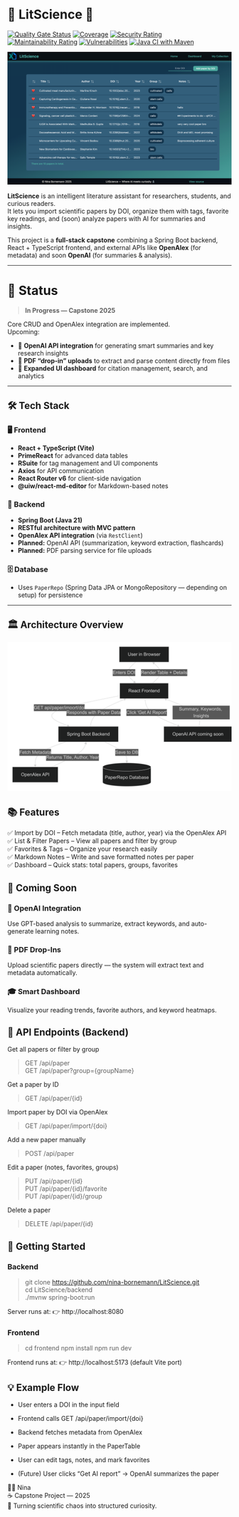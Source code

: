 # 🧬 LitScience 🧪

[![Quality Gate Status](https://sonarcloud.io/api/project_badges/measure?project=litscience_LitScience_backend&metric=alert_status)](https://sonarcloud.io/summary/new_code?id=litscience_LitScience_backend) [![Coverage](https://sonarcloud.io/api/project_badges/measure?project=litscience_LitScience_backend&metric=coverage)](https://sonarcloud.io/summary/new_code?id=litscience_LitScience_backend) [![Security Rating](https://sonarcloud.io/api/project_badges/measure?project=litscience_LitScience_backend&metric=security_rating)](https://sonarcloud.io/summary/new_code?id=litscience_LitScience_backend) [![Maintainability Rating](https://sonarcloud.io/api/project_badges/measure?project=litscience_LitScience_backend&metric=sqale_rating)](https://sonarcloud.io/summary/new_code?id=litscience_LitScience_backend) [![Vulnerabilities](https://sonarcloud.io/api/project_badges/measure?project=litscience_LitScience_backend&metric=vulnerabilities)](https://sonarcloud.io/summary/new_code?id=litscience_LitScience_backend) [![Java CI with Maven](https://github.com/nina-bornemann/LitScience/actions/workflows/maven.yml/badge.svg)](https://github.com/nina-bornemann/LitScience/actions/workflows/maven.yml)


![website](docs/img.png)


**LitScience** is an intelligent literature assistant for 
researchers, students, and curious readers.  
It lets you import scientific papers by DOI, organize them with 
tags, favorite key readings, and (soon) analyze papers with AI for 
summaries and insights.

This project is a **full-stack capstone** combining a Spring Boot 
backend, React + TypeScript frontend, and external APIs like 
**OpenAlex** (for metadata) and soon **OpenAI** (for summaries & analysis).

---
# 🚧 Status
> **In Progress — Capstone 2025**

Core CRUD and OpenAlex integration are implemented.  
Upcoming:
- 🧩 **OpenAI API integration** for generating smart summaries and key research insights
- 📄 **PDF “drop-in” uploads** to extract and parse content directly from files
- 🎨 **Expanded UI dashboard** for citation management, search, and analytics

---

## 🛠️ Tech Stack

### 🖥️ Frontend
- **React + TypeScript (Vite)**
- **PrimeReact** for advanced data tables
- **RSuite** for tag management and UI components
- **Axios** for API communication
- **React Router v6** for client-side navigation
- **@uiw/react-md-editor** for Markdown-based notes

### 🧩 Backend
- **Spring Boot (Java 21)**
- **RESTful architecture with MVC pattern**
- **OpenAlex API integration** (via `RestClient`)
- **Planned:** OpenAI API (summarization, keyword extraction, flashcards)
- **Planned:** PDF parsing service for file uploads

### 🗄️ Database
- Uses `PaperRepo` (Spring Data JPA or MongoRepository — depending on setup) for persistence

---

## 🏛️ Architecture Overview

![diagram](docs/diagram-4x.png)

## 📚 Features  
✅ Import by DOI – Fetch metadata (title, author, year) via the OpenAlex API  
✅ List & Filter Papers – View all papers and filter by group  
✅ Favorites & Tags – Organize your research easily  
✅ Markdown Notes – Write and save formatted notes per paper  
✅ Dashboard – Quick stats: total papers, groups, favorites  

## 🔮 Coming Soon  
### 🚀 OpenAI Integration  
Use GPT-based analysis to summarize, extract keywords, and auto-generate learning notes.

### 📄 PDF Drop-Ins
Upload scientific papers directly — the system will extract text and metadata automatically.

### 🎓 Smart Dashboard
Visualize your reading trends, favorite authors, and keyword heatmaps.

## 🧠 API Endpoints (Backend)
Get all papers or filter by group    
> GET	    /api/paper  
> GET     /api/paper?group={groupName}

Get a paper by ID
> GET	    /api/paper/{id}

Import paper by DOI via OpenAlex
> GET	    /api/paper/import/{doi}

Add a new paper manually 
> POST	  /api/paper

Edit a paper  (notes, favorites, groups)
> PUT	    /api/paper/{id}	  
> PUT	    /api/paper/{id}/favorite	  
> PUT	    /api/paper/{id}/group

Delete a paper  
> DELETE	/api/paper/{id}	  

## 🚀 Getting Started
### Backend

> git clone https://github.com/nina-bornemann/LitScience.git  
> cd LitScience/backend  
> ./mvnw spring-boot:run  

Server runs at:
👉 http://localhost:8080

### Frontend
> cd frontend
> npm install
> npm run dev

Frontend runs at:
👉 http://localhost:5173 (default Vite port)

## 💡 Example Flow
- User enters a DOI in the input field

- Frontend calls GET /api/paper/import/{doi}

- Backend fetches metadata from OpenAlex

- Paper appears instantly in the PaperTable

- User can edit tags, notes, and mark favorites

- (Future) User clicks “Get AI report” → OpenAI summarizes the paper

👩‍🔬 Nina  
☕️ Capstone Project — 2025  
🧬 Turning scientific chaos into structured curiosity.

